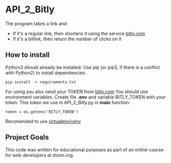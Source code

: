 # API_2_Bitly

The program takes a link and:
- If it's a regular link, then shortens it using the service [bitly.com](https://app.bitly.com/)
- If it's a bitlink, then return the number of clicks on it

How to install
------

Python3 should already be installed. Use pip (or pip3, if there is a conflict with Python2) to install dependencies:

    pip install -r requirements.txt
    
For using you also need your TOKEN from [bitly.com](https://app.bitly.com/)
You should use environment variables. Create file **.env** and variable BITLY_TOKEN with your token.
This token we use in API_2_Bitly.py in **main** function:

    token = os.getenv('BITLY_TOKEN')



Recomended to use [virtualenv/venv](https://docs.python.org/3/library/venv.html)

Project Goals
------
This code was written for educational purposes as part of an online course for web developers at dvmn.org.